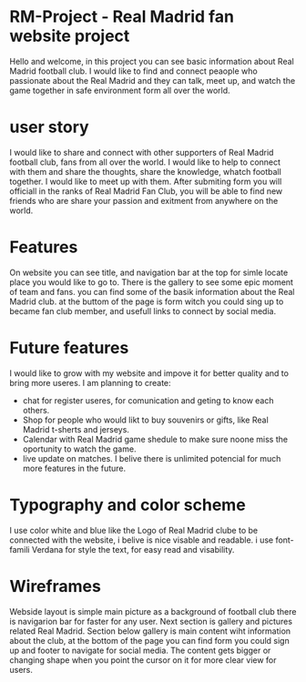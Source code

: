 # RM-Project - Real Madrid fan website project

Hello and welcome, in this project you can see basic information about Real Madrid football club. I would like to find and connect peaople who passionate about the Real Madrid and they can talk, meet up, and watch the game together in safe environment form all over the world. 

# user story 

I would like to share and connect with other supporters of Real Madrid football club, fans from all over the world. I would like to help to connect with them and share the thoughts, share the knowledge, whatch football together. I would like to meet up with them. After submiting form you will officiall in the ranks of Real Madrid Fan Club, you will be able to find new friends who are share your passion and exitment from anywhere on the world. 

# Features 

On website you can see title, and navigation bar at the top for simle locate place you would like to go to. There is the gallery to see some epic moment of team and fans. you can find some of the basik information about the Real Madrid club. at the buttom of the page is form witch you could sing up to became fan club member, and usefull links to connect by social media.

# Future features 

I would like to grow with my website and impove it for better quality and to bring more useres. I am planning to create:
- chat for register useres, for comunication and geting to know each others.
- Shop for people who would likt to buy souvenirs or gifts, like Real Madrid t-sherts and jerseys.
- Calendar with Real Madrid game shedule to make sure noone miss the oportunity to watch the game.
- live update on matches.
I belive there is unlimited potencial for much more features in the future.  

# Typography and color scheme 

I use color white and blue like the Logo of Real Madrid clube to be connected with the website, i belive is nice visable and readable. 
i use font-famili Verdana for style the text, for easy read and visability. 

#  Wireframes 

Webside layout is simple main picture as a background of football club there is navigarion bar for faster for any user. 
Next section is gallery and pictures related Real Madrid. 
Section below gallery is main content wiht information about the club, at the bottom of the page you can find form you could sign up and footer to navigate for social media.
The content gets bigger or changing shape when you point the cursor on it for more clear view for users.